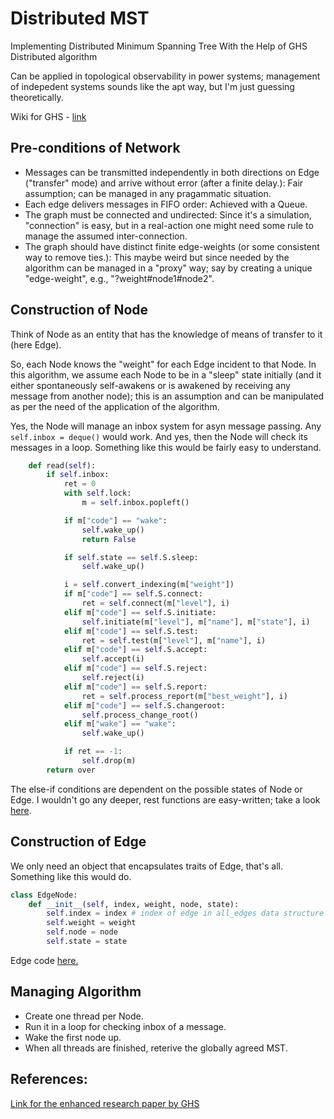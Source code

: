 # Distributed MST
Implementing Distributed Minimum Spanning Tree With the Help of GHS Distributed algorithm

Can be  applied in topological observability in power systems; management of indepedent systems sounds like the apt way, but I'm just guessing theoretically.

Wiki for GHS - [link](https://en.wikipedia.org/wiki/Distributed_minimum_spanning_tree)

## Pre-conditions of Network

- Messages can be transmitted independently in both directions on Edge ("transfer" mode) and arrive without error (after a finite delay.): Fair assumption; can be managed in any pragammatic situation.
- Each edge delivers messages in FIFO order: Achieved with a Queue.
- The graph must be connected and undirected: Since it's a simulation, "connection" is easy, but in a real-action one might need some rule to manage the assumed  inter-connection.
- The graph should have distinct finite edge-weights (or some consistent way to remove ties.): This maybe weird but since needed by the algorithm can be managed in a "proxy" way; say by creating a unique "edge-weight", e.g., "?weight#node1#node2".

## Construction of Node

Think of Node as an entity that has the knowledge of means of transfer to it (here Edge).

So, each Node knows the "weight" for each Edge incident to that Node. In this algorithm, we assume each Node to be in a "sleep" state initially (and it either spontaneously self-awakens or is awakened by receiving any message from another node); this is an assumption and can be manipulated as per the need of the application of the algorithm.

Yes, the Node will manage an inbox system for asyn message passing. Any `		self.inbox = deque()` would work. And yes, then the Node will check its messages in a loop. Something like this would be fairly easy to understand.

```python
	def read(self):
		if self.inbox:
			ret = 0
			with self.lock:
				m = self.inbox.popleft()

			if m["code"] == "wake":
				self.wake_up()
				return False

			if self.state == self.S.sleep:
				self.wake_up()

			i = self.convert_indexing(m["weight"])
			if m["code"] == self.S.connect:
				ret = self.connect(m["level"], i)
			elif m["code"] == self.S.initiate:
				self.initiate(m["level"], m["name"], m["state"], i)
			elif m["code"] == self.S.test:
				ret = self.test(m["level"], m["name"], i)
			elif m["code"] == self.S.accept:
				self.accept(i)
			elif m["code"] == self.S.reject:
				self.reject(i)
			elif m["code"] == self.S.report:
				ret = self.process_report(m["best_weight"], i)
			elif m["code"] == self.S.changeroot:
				self.process_change_root()
			elif m["wake"] == "wake":
				self.wake_up()

			if ret == -1:
				self.drop(m)
		return over
```

The else-if conditions are dependent on the possible states of Node or Edge. I wouldn't go any deeper, rest functions are easy-written; take a look [here](./scripts/node.py).

## Construction of Edge

We only need an object that encapsulates traits of Edge, that's all. Something like this would do.

```python
class EdgeNode:
	def __init__(self, index, weight, node, state):
		self.index = index # index of edge in all_edges data structure
		self.weight = weight
		self.node = node
		self.state = state

```

Edge code [here.](./scripts/edge.py)

## Managing Algorithm

- Create one thread per Node.
- Run it in a loop for checking inbox of a message.
- Wake the first node up.
- When all threads are finished, reterive the globally agreed MST.


## References:
[Link for the enhanced research paper by GHS](./papers/GHS_enhanced.pdf)
